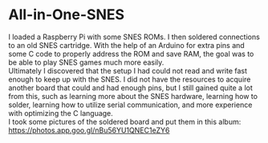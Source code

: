 # All-in-One-SNES
I loaded a Raspberry Pi with some SNES ROMs. I then soldered connections to an old SNES cartridge. With the help of an Arduino for extra pins and some C code to properly address the ROM and save RAM, the goal was to be able to play SNES games much more easily.<br/>
Ultimately I discovered that the setup I had could not read and write fast enough to keep up with the SNES. I did not have the resources to acquire another board that could and had enough pins, but I still gained quite a lot from this, such as learning more about the SNES hardware, learning how to solder, learning how to utilize serial communication, and more experience with optimizing the C language.<br/>
I took some pictures of the soldered board and put them in this album: https://photos.app.goo.gl/nBu56YU1QNEC1eZY6
